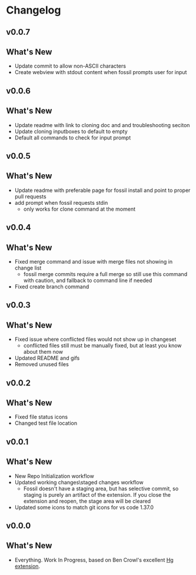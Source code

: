 Changelog
=============================================


v0.0.7
---------------------------------------------
## What's New
- Update commit to allow non-ASCII characters
- Create webview with stdout content when fossil prompts user for input


v0.0.6
---------------------------------------------
## What's New
- Update readme with link to cloning doc and and troubleshooting seciton
- Update cloning inputboxes to default to empty
- Default all commands to check for input prompt


v0.0.5
---------------------------------------------
## What's New
- Update readme with preferable page for fossil install and
  point to proper pull requests
- add prompt when fossil requests stdin
    - only works for clone command at the moment


v0.0.4
---------------------------------------------
## What's New
- Fixed merge command and issue with merge files not showing in change list
    - fossil merge commits require a full merge so still use this command with
      caution, and fallback to command line if needed
- Fixed create branch command


v0.0.3
---------------------------------------------
## What's New
- Fixed issue where conflicted files would not show up in changeset
    - conflicted files still must be manually fixed, but at least
      you know about them now
- Updated README and gifs
- Removed unused files


v0.0.2
---------------------------------------------
## What's New
- Fixed file status icons
- Changed test file location


v0.0.1
---------------------------------------------
## What's New
- New Repo Initialization workflow
- Updated working changes\staged changes workflow
    - Fossil doesn't have a staging area, but has selective commit,
      so staging is purely an artifact of the extension.
      If you close the extension and reopen, the stage area will be cleared
- Updated some icons to match git icons for vs code 1.37.0


v0.0.0
---------------------------------------------
## What's New
- Everything. Work In Progress, based on Ben Crowl's excellent
  [Hg extension](https://github.com/mrcrowl/vscode-hg/).


